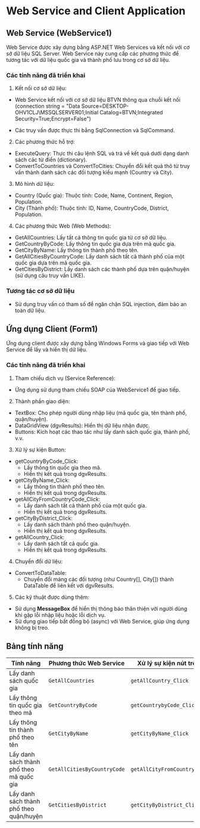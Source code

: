 
# Web Service and Client Application

## Web Service (WebService1)
Web Service được xây dựng bằng ASP.NET Web Services và kết nối với cơ sở dữ liệu SQL Server. Web Service này cung cấp các phương thức để tương tác với dữ liệu quốc gia và thành phố lưu trong cơ sở dữ liệu.
### Các tính năng đã triển khai
1. Kết nối cơ sở dữ liệu:
- Web Service kết nối với cơ sở dữ liệu BTVN thông qua chuỗi kết nối (connection string =  "Data Source=DESKTOP-OHV1CLJ\\MSSQLSERVER01;Initial Catalog=BTVN;Integrated Security=True;Encrypt=False")

- Các truy vấn được thực thi bằng SqlConnection và SqlCommand.
2. Các phương thức hỗ trợ:
- ExecuteQuery: Thực thi câu lệnh SQL và trả về kết quả dưới dạng danh sách các từ điển (dictionary).
- ConvertToCountries và ConvertToCities: Chuyển đổi kết quả thô từ truy vấn thành danh sách các đối tượng kiểu mạnh (Country và City).
3. Mô hình dữ liệu:
- Country (Quốc gia): Thuộc tính: Code, Name, Continent, Region, Population.
- City (Thành phố): Thuộc tính: ID, Name, CountryCode, District, Population.
4. Các phương thức Web (Web Methods):
- GetAllCountries: Lấy tất cả thông tin quốc gia từ cơ sở dữ liệu.
- GetCountryByCode: Lấy thông tin quốc gia dựa trên mã quốc gia.
- GetCityByName: Lấy thông tin thành phố theo tên.
- GetAllCitiesByCountryCode: Lấy danh sách tất cả thành phố của một quốc gia dựa trên mã quốc gia.
- GetCitiesByDistrict: Lấy danh sách các thành phố dựa trên quận/huyện (sử dụng câu truy vấn LIKE).
### Tương tác cơ sở dữ liệu
- Sử dụng truy vấn có tham số để ngăn chặn SQL injection, đảm bảo an toàn dữ liệu.

## Ứng dụng Client (Form1)
Ứng dụng client được xây dựng bằng Windows Forms và giao tiếp với Web Service để lấy và hiển thị dữ liệu.
### Các tính năng đã triển khai
1. Tham chiếu dịch vụ (Service Reference):

- Ứng dụng sử dụng tham chiếu SOAP của WebService1 để giao tiếp.
2. Thành phần giao diện:

- TextBox: Cho phép người dùng nhập liệu (mã quốc gia, tên thành phố, quận/huyện).
- DataGridView (dgvResults): Hiển thị dữ liệu nhận được.
- Buttons: Kích hoạt các thao tác như lấy danh sách quốc gia, thành phố, v.v.
3. Xử lý sự kiện Button:

- getCountryByCode_Click:
   - Lấy thông tin quốc gia theo mã.
   - Hiển thị kết quả trong dgvResults.
- getCityByName_Click:
   - Lấy thông tin thành phố theo tên.
   - Hiển thị kết quả trong dgvResults.
- getAllCityFromCountryCode_Click:
   - Lấy danh sách tất cả thành phố của một quốc gia.
   - Hiển thị kết quả trong dgvResults.
- getCityByDistrict_Click:
   - Lấy danh sách thành phố theo quận/huyện.
   - Hiển thị kết quả trong dgvResults.
- getAllCountry_Click:
   - Lấy danh sách tất cả quốc gia.
   - Hiển thị kết quả trong dgvResults.
4. Chuyển đổi dữ liệu:

- ConvertToDataTable:
   - Chuyển đổi mảng các đối tượng (như Country[], City[]) thành DataTable để liên kết với dgvResults.
5. Các kỹ thuật được dùng thêm:

- Sử dụng **MessageBox** để hiển thị thông báo thân thiện với người dùng khi gặp lỗi nhập liệu hoặc lỗi dịch vụ.
- Sử dụng giao tiếp bất đồng bộ (async) với Web Service, giúp ứng dụng không bị treo.

## Bảng tính năng

| Tính năng                              | Phương thức Web Service                | Xử lý sự kiện nút trên Client          |
|----------------------------------------|----------------------------------------|----------------------------------------|
| Lấy danh sách quốc gia                 | `GetAllCountries`                      | `getAllCountry_Click`                  |
| Lấy thông tin quốc gia theo mã         | `GetCountryByCode`                     | `getCountrybyCode_Click`               |
| Lấy thông tin thành phố theo tên       | `GetCityByName`                        | `getCityByName_Click`                  |
| Lấy danh sách thành phố theo mã quốc gia | `GetAllCitiesByCountryCode`            | `getAllCityFromCountryCode_Click`     |
| Lấy danh sách thành phố theo quận/huyện | `GetCitiesByDistrict`                  | `getCityByDistrict_Click`             |





